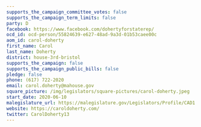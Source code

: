 ```yaml
---
supports_the_campaign_committee_votes: false
supports_the_campaign_term_limits: false
party: D
facebook: https://www.facebook.com/dohertyforstaterep/
ocd_id: ocd-person/55824639-e627-48ad-9a3d-01b53caee00c
aom_id: carol-doherty
first_name: Carol
last_name: Doherty
district: house-3rd-bristol
supports_the_campaign: false
supports_the_campaign_public_bills: false
pledge: false
phone: (617) 722-2020
email: carol.doherty@mahouse.gov
square_picture: /img/legislators/square-pictures/carol-doherty.jpeg
start_date: 2020-06-10
malegislature_url: https://malegislature.gov/Legislators/Profile/CAD1
website: https://caroldoherty.com/
twitter: CarolDoherty13
---
```

